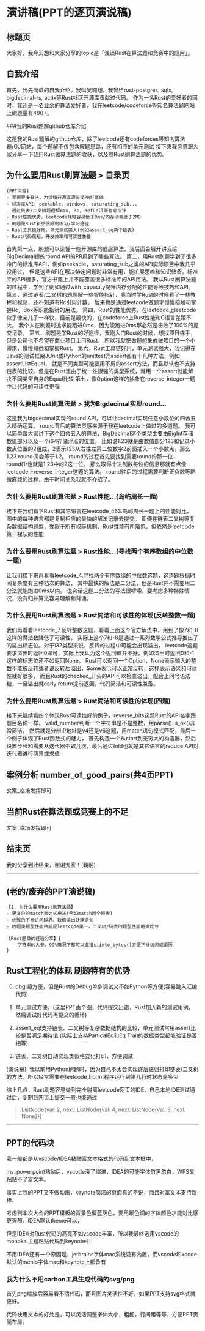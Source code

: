 # 演讲稿(PPT的逐页演说稿)

## 标题页

大家好，我今天想和大家分享的topic是「浅谈Rust在算法题和竞赛中的应用」。

## 自我介绍

首先，我先简单的自我介绍。我叫吴翱翔，我曾给rust-postgres, sqlx, bigdecimal-rs, actix等Rust社区开源库贡献过代码。
作为一名Rust的爱好者的同时，我还是一名业余的算法爱好者，我在leetcode/codeforce等知名算法题网站上刷题量有400+。

###我的Rust题解github仓库介绍

这是我的Rust题解的github仓库，除了leetcode还有codeforces等知名算法题/OJ网站，每个题解不仅包含解题思路，还有相应的单元测试
接下来我愿意跟大家分享一下我用Rust做算法题的收获，以及用Rust刷算法题的优势。

## 为什么要用Rust刷算法题 > 目录页

```
(PPT内容)
- 掌握更多算法，为读懂开源库源码提PR打基础
- 标准库API: peekable, windows, saturating_sub...
- 通过链表/二叉树题理解Box, Rc, RefCell等智能指针
- Rust性能优秀，leetcode耗时容易低于0ms/内存消耗低于2MB
- 刷题是Rust新手很好的练习/学习途径
- Rust工具链好用，单元测试强大(例如assert_eq两个链表)
- Rust代码简短，开发效率和可读性兼备
```

首先第一点，刷题可以读懂一些开源库的底层算法，我后面会展开讲我给BigDecimal提的round API的PR用到了哪些算法。
第二，用Rust刷题学到了很多冷门的标准库API，例如peekable，saturating_sub之类的API实际项目中我几乎没用过，
但是这些API在解决特定问题时非常有用，能扩展思维和知识储备。标准库的API很多，官方书籍上并不能覆盖很多标准库的API用法。
我从Rust刷算法题的过程中，学到了例如通过with_capacity提升内存分配的性能等等技巧和API。
第三，通过链表/二叉树的题理解一些智能指针，我当时学Rust的时候看了一些教程和视频，还不知道有Rc引用计数，
后来也是通过leetcode做题才慢慢接触和掌握Rc，Box等职能指针的用法。
第四，Rust的性能优秀，在leetcode上leetcode似乎像亲儿子一样快，目前是最快的，在codeforce上Rust性能和C语言差距不大。
我个人在刷题时追求能跑进0ms，因为能跑进0ms那必然是击败了100%的提交记录。
第五，刷题是学Rust的好途径，我刚入门Rust的时候，想找项目练手，但是公司也不希望在商业项目上用Rust，
所以我就把做题想象成做项目的一个小需求，慢慢熟悉和掌握Rust。
第六，Rust工具链好用，单元测试强大，我记得在Java的测试框架JUnit或Python的unittest光assert都有十几种方法，例如assertListEqual，
就是不同类型可能要用不用的assert方法，而且默认也不支持链表的比较。但是在Rust里由于统一性很强的类型系统，就用一个assert就能解决不同类型自身的Equal比较
第七，像Option这样的抽象在reverse_integer一题中让代码的可读性更强

### 为什么要用Rust刷算法题 > 我为Bigdecimal实现round...

这是我为bigdecimal实现的round API，可以让decimal实现任意小数位的四舍五入精确运算。
round背后的算法灵感来源于我在leetcode上做过的多道题。
我可以简单跟大家讲下这个四舍五入的算法，BigDecimal这个类型主要由BigInt存储数值部分以及一个i64存储浮点的位置。
比如说1.23就是由数值部分123和记录小数点位置的2组成，2表示123从右往左第二位数字2前面插入一个小数点，那么1.23.round(1)会等于1.2。
round的过程首先要找到需要round的那一位，round(1)也就是1.23中的2这一位。
那么取得十进制数每位的信息那就有点像leetcode上reverse_integer这题的算法。
round往后的过程需要判断正负数等略微麻烦的过程，由于时间关系我就不介绍了。

### 为什么要用Rust刷算法题 > Rust性能...(岛屿周长一题)

接下来我们看下Rust和其它语言在leetcode_463.岛屿周长一题上的性能对比， 图中的每种语言都是复制相应的最快的解法记录去提交。
即便在链表二叉树等复杂数据结构题型，受限于所有权等机制，Rust性能有所降低，但依然是leetcode第一梯队的性能

### 为什么要用Rust刷算法题 > Rust性能...(寻找两个有序数组的中位数一题)

让我们接下来再看看leetcode_4.寻找两个有序数组的中位数这题，这道题根据时间复杂度有三种档次的算法，
其中最快的解法是二分法，但是Rust并不需要用二分法就能跑进0ms以内。
说实话这题二分法的写法很啰嗦，要考虑多种特殊情况，没有归并算法容易理解和背诵。

### 为什么要用Rust刷算法题 > Rust简洁和可读性的体现(反转整数一题)

我们再看看leetcode_7.反转整数这题，看看上面这个官方解法中，用到了像7和-8这样的魔法数降低了可读性，
实际上这个7和-8是通过一系列数学公式推导推出了的溢出标志位。对于i32类型来说，反转的过程中可能会出现溢出，
leetcode这题要求溢出时返回0即可，实际上我认为这个返回值并不好，例如溢出时返回0和-1这样的标志位还不如返回None。
Rust可以返回一个Option，None表示输入的整数不能被反转或者说反转后溢出，Some表示可以正常反转，这样表示语义和可读性就好很多，
而且Rust的checked_开头的API可以检查溢出，配合上问号语法糖，一旦溢出就early return提前返回，代码简洁和可读性兼备。

### 为什么要用Rust刷算法题 > Rust简洁和可读性的体现(四题)

接下来继续看四个体现Rust可读性好的例子，reverse_bits这题Rust的API名字跟题目名称一样，
valid_number判断一个字符串是不是整数，用parse().is_ok()非常简洁，
然后就是分辨IP地址是v4还是v6这题，用match语句模式匹配，最后一个例子体现了Rust函数式的魅力，
首先构造一个从start到无穷大的构造器，然后设置步长和需要从迭代器中取几次，最后通过fold也就是其它语言的reduce API对迭代器进行两异或求值

## 案例分析 number_of_good_pairs(共4页PPT)

文案_临场发挥即可

## 当前Rust在算法题或竞赛上的不足

文案_临场发挥即可

## 结束页

我的分享到此结束，谢谢大家！(鞠躬)

---

## (老的/废弃的PPT演说稿)

```
【1. 为什么要用Rust刷算法题】
- 更复杂的match表达式用法(例如match两个链表)
- 优雅的下标访问越界、数值溢出处理语句
- 数组类题型性能目前是leetcode第一，二叉树/链表的题型性能略微吃亏
```

```
【Rust题目的经验分享】{
    字符串的入参，99%情况下都可以直接s.into_bytes()方便下标访问或遍历
}
```

## Rust工程化的体现 刷题特有的优势

0. dbg!超方便，但是Rust的Debug单步调试又不如Python等方便(容易跳入汇编代码)

1. 单元测试方便，(这里PPT画个图，代码提交出错，Rust加入新的测试用例，然后调试好代码再提交的循环)

2. assert_eq!支持链表、二叉树等复杂数据结构的比较，单元测试常用assert比较是否满足期待值
   (实际上支持ParticalEq和Eq Trait的数据类型都能验证是否相等)

3. 链表、二叉树自动实现类似格式化打印，方便调试

\[演说稿]: 我以前用Python刷题时，因为自己不太会实现逐层递归打印链表/二叉树的方法，所以经常需要在leetcode上print程序运行到第几行时状态是多少

综上几点，Rust刷题容易做到完全脱离leetcode网页的IDE，自己本地IDE测试通过后，复制到网页上提交一般也能通过

> ListNode{val: 2, next: ListNode{val: 4, next: ListNode{val: 3, next: None}}}

---

## PPT的代码块

我一般都是从vscode/IDEA粘贴富文本格式的代码到文本框中，

ms_powerpoint粘贴后，vscode没了缩进，IDEA的可能字体忽黑忽白，WPS又粘贴不了富文本。

事实上我的PPT又不做动画，keynote简洁的页面真的不说，而且对富文本支持超棒。

考虑到本次大会的PPT模板的背景色偏蓝灰色，要用暖色调的字体颜色才能对比感更强烈，IDEA默认theme可以，

但是IDEA对Rust代码的高亮不如vscode丰富，所以我最终选用vscode的monokai主题粘贴代码到keynote中

不用IDEA还有一个原因是，jetbrains字体mac系统没有内置，而vscode和xcode默认的menlo字体mac和keynote上都备有

### 我为什么不用carbon工具生成代码的svg/png

首先png缩放后容易看不清代码，而且图片灵活性不好。如果PPT支持svg格式就更好。

代码块用文本的好处是，可以灵活调整字体大小，粗细，行间距等等，方便PPT页面布局。
